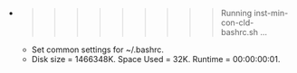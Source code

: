 * >>>>>>>>> Running inst-min-con-cld-bashrc.sh ...
  * Set common settings for ~/.bashrc.
  * Disk size = 1466348K. Space Used = 32K. Runtime = 00:00:00:01.
